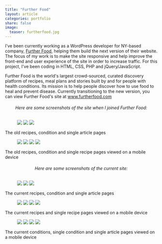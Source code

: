```yaml
---
title: "Further Food"
layout: article
categories: portfolio
share: false
image:
  teaser: furtherfood.jpg
---
```


<p>
  I've been currently working as a WordPress developer for NY-based company, <a href="http://www.furtherfood.com">Further Food</a>, helping them build the next version of their website. The focus of my work is to make the site responsive and help improve the front-end and user experience of the site in order to increase traffic. For this project, I've been coding in HTML, CSS, PHP and jQuery/JavaScript. 
</p>

<p>Further Food is the world's largest crowd-sourced, curated discovery platform of recipes, meal plans and stories built by and for people with health conditions. Its mission is to help people discover how to use food to heal and prevent disease. Currently transitioning to the new version, you can view Further Food's site at <a href="http://www.furtherfood.com">www.furtherfood.com</a></p>

<h6 style="text-align: center;">
  Here are some screenshots of the site when I joined Further Food:
</h6>

<div class='three-images-row'>
  <figure>
    <a href="/images/ff-recipes-old.jpg"><img src="/images/ff-recipes-old.jpg" /></a>
    <img src="/images/ff-conditions-old.jpg" />
    <img src="/images/ff-article-old.jpg" />
  </figure>
  <figcaption>The old recipes, condition and single article pages</figcaption>
</div>

<div class='four-images-row'>
  <figure>
    <img src="/images/ff-recipes-old-mobile.jpg" />
    <img src="/images/ff-conditions-old-mobile.jpg" />
    <img src="/images/ff-recipe-old-mobile-1.jpg" />
    <img src="/images/ff-recipe-old-mobile-2.jpg" />
  </figure>
  <figcaption>The old recipes, condition and single recipe pages viewed on a mobile device</figcaption>
</div>

<h6 style="text-align: center;">Here are some screenshots of the current site:</h6>

<div class='three-images-row'>
  <figure>
    <img src="/images/ff-recipes.jpg" />
    <img src="/images/ff-condition.jpg" />
    <img src="/images/ff-article.jpg" />
  </figure>
  <figcaption>The current recipes, condition and single article pages</figcaption>
</div>

<div class='four-images-row'>
  <figure>
    <img src="/images/ff-recipes-mobile.jpg" />
    <img src="/images/ff-recipes-mobile-2.jpg" />
    <img src="/images/ff-recipe-mobile-1.jpg" />
    <img src="/images/ff-recipe-mobile-2.jpg" />
  </figure>
  <figcaption>The current recipes and single recipe pages viewed on a mobile device</figcaption>
</div>

<div class='four-images-row'>
  <figure>
    <img src="/images/ff-conditions-mobile.jpg" />
    <img src="/images/ff-condition-mobile.jpg" />
    <img src="/images/ff-condition-mobile-2.jpg" />
    <img src="/images/ff-article-mobile.jpg" />
  </figure>
  <figcaption>The current conditions, single condition and single article pages viewed on a mobile device</figcaption>
</div>
